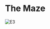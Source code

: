 # The Maze



![E3](https://user-images.githubusercontent.com/81302085/189532665-357f5a66-09fe-4d6f-bbbd-724f316bded1.JPG)
